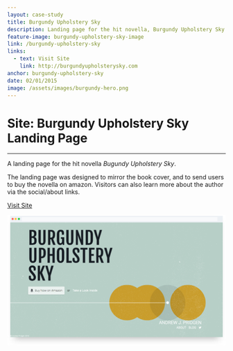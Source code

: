 ```yaml
---
layout: case-study
title: Burgundy Upholstery Sky
description: Landing page for the hit novella, Burgundy Upholstery Sky. Fully responsive and fully awesome. (While you're at it, support your indy author and buy it!)
feature-image: burgundy-upholstery-sky-image
link: /burgundy-upholstery-sky
links:
  - text: Visit Site
    link: http://burgundyupholsterysky.com
anchor: burgundy-upholstery-sky
date: 02/01/2015
image: /assets/images/burgundy-hero.png
---
```


# Site: Burgundy Upholstery Sky Landing Page
---

A landing page for the hit novella *Bugundy Upholstery Sky*.

The landing page was designed to mirror the book cover, and to send users to buy the novella on amazon. Visitors can also learn more about the author via the social/about links.

<div class="case-button">
  <a href="http://burgundyupholsterysky.com/" target="_blank">
    <div class="learn-button">Visit Site</div>
  </a>
</div>

!["Burgundy Upholstery Sky Hero"](/assets/images/burgundy-hero.png)
